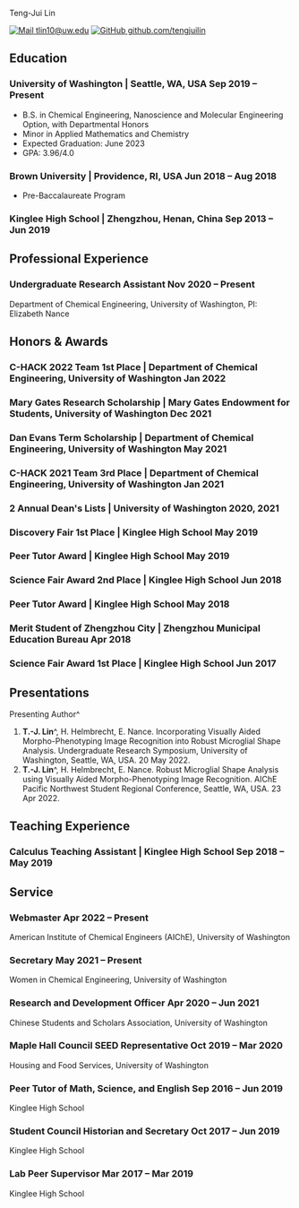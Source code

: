 <span class="name">Teng-Jui Lin</span>

<span class="info">

[![Mail](https://simpleicons.org/icons/minutemailer.svg) tlin10@uw.edu](mailto:tlin10@uw.edu)
[![GitHub](https://simpleicons.org/icons/github.svg) github.com/tengjuilin](https://github.com/tengjuilin)

</span>

## Education

### University of Washington | <location> Seattle, WA, USA </location> <time> Sep 2019 – Present </time>

- B.S. in Chemical Engineering, Nanoscience and Molecular Engineering Option, with Departmental Honors
- Minor in Applied Mathematics and Chemistry
- Expected Graduation: June 2023
- GPA: 3.96/4.0

### Brown University | <location> Providence, RI, USA </location> <time> Jun 2018 – Aug 2018 </time>

- Pre-Baccalaureate Program

### Kinglee High School | <location> Zhengzhou, Henan, China </location> <time> Sep 2013 – Jun 2019 </time>

## Professional Experience

### Undergraduate Research Assistant <time> Nov 2020 – Present </time>

<location> Department of Chemical Engineering, University of Washington, PI: Elizabeth Nance </location>

## Honors & Awards

### C-HACK 2022 Team 1st Place | <location> Department of Chemical Engineering, University of Washington </location> <time> Jan 2022 </time>

### Mary Gates Research Scholarship | <location> Mary Gates Endowment for Students, University of Washington </location> <time> Dec 2021 </time>

### Dan Evans Term Scholarship | <location> Department of Chemical Engineering, University of Washington </location> <time> May 2021 </time>

### C-HACK 2021 Team 3rd Place | <location> Department of Chemical Engineering, University of Washington </location> <time> Jan 2021 </time>

### 2 Annual Dean's Lists | <location> University of Washington </location> <time> 2020, 2021 </time>

### Discovery Fair 1st Place | <location> Kinglee High School </location> <time> May 2019 </time>

### Peer Tutor Award | <location> Kinglee High School </location> <time> May 2019 </time>

### Science Fair Award 2nd Place | <location> Kinglee High School </location> <time> Jun 2018 </time>

### Peer Tutor Award | <location> Kinglee High School </location> <time> May 2018 </time>

### Merit Student of Zhengzhou City | <location> Zhengzhou Municipal Education Bureau </location> <time> Apr 2018 </time>

### Science Fair Award 1st Place | <location> Kinglee High School </location> <time> Jun 2017 </time>

<!-- ## Publications -->

## Presentations

Presenting Author^

1. **T.-J. Lin**^, H. Helmbrecht, E. Nance. Incorporating Visually Aided Morpho-Phenotyping Image Recognition into Robust Microglial Shape Analysis. <location> Undergraduate Research Symposium, University of Washington, Seattle, WA, USA. </location> 20 May 2022.
1. **T.-J. Lin**^, H. Helmbrecht, E. Nance. Robust Microglial Shape Analysis using Visually Aided Morpho-Phenotyping Image Recognition. <location> AIChE Pacific Northwest Student Regional Conference, Seattle, WA, USA. </location> 23 Apr 2022.

<!-- ### Oral Presentations-->

<!-- Add at top in reverse chronological order. -->

<!-- ### Poster Presentations -->

<!-- Add at top in reverse chronological order. -->

## Teaching Experience

### Calculus Teaching Assistant  | <location> Kinglee High School </location> <time> Sep 2018 – May 2019 </time>

## Service

### Webmaster <time> Apr 2022 – Present </time>

<location> American Institute of Chemical Engineers (AIChE), University of Washington </location>

### Secretary <time> May 2021 – Present </time>

<location> Women in Chemical Engineering, University of Washington </location>

### Research and Development Officer <time> Apr 2020 – Jun 2021 </time>

<location> Chinese Students and Scholars Association, University of Washington </location>

### Maple Hall Council SEED Representative <time> Oct 2019 – Mar 2020 </time>

<location> Housing and Food Services, University of Washington </location>

### Peer Tutor of Math, Science, and English <time> Sep 2016 – Jun 2019 </time>

<location> Kinglee High School </location>

### Student Council Historian and Secretary <time> Oct 2017 – Jun 2019 </time>

<location> Kinglee High School </location>

### Lab Peer Supervisor <time> Mar 2017 – Mar 2019 </time>

<location> Kinglee High School </location>

<link rel="stylesheet" type="text/css" href="resume.css">
<script src="resume.js"></script>

<!-- Detail checks: 1. No period for each bullet; 2. Past tense for previous work; 3. Present tense for current work; 4. Spell check passed; 5. Grammarly check passed; 6. Sync with Linkedin; 7. Check paper format -->